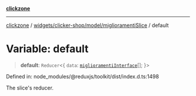 [**clickzone**](../../../../../README.md)

***

[clickzone](../../../../../README.md) / [widgets/clicker-shop/model/miglioramentiSlice](../README.md) / default

# Variable: default

> **default**: `Reducer`\<\{ `data`: [`miglioramentiInterface`](../interfaces/miglioramentiInterface.md)[]; \}\>

Defined in: node\_modules/@reduxjs/toolkit/dist/index.d.ts:1498

The slice's reducer.
